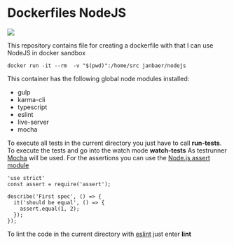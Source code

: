 # Dockerfiles NodeJS

[![](https://images.microbadger.com/badges/image/janbaer/nodejs.svg)](http://microbadger.com/images/janbaer/nodejs)

This repository contains file for creating a dockerfile
with that I can use NodeJS in docker sandbox


```
docker run -it --rm  -v "$(pwd)":/home/src janbaer/nodejs
```

This container has the following global node modules installed:

- gulp
- karma-cli
- typescript
- eslint
- live-server
- mocha

To execute all tests in the current directory you just have to call
**run-tests**. To execute the tests and go into the watch mode **watch-tests**
As testrunner [Mocha](http://mochajs.org/) will be used. For the assertions you
can use the [Node.js assert module](https://nodejs.org/api/assert.html)

```
'use strict'
const assert = require('assert');

describe('First spec', () => {
  it('should be equal', () => {
    assert.equal(1, 2);
  });
});
```

To lint the code in the current directory with [eslint](http://eslint.org/) just enter **lint**

